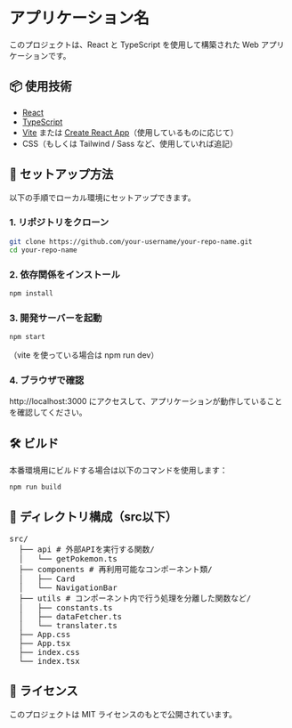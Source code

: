 # アプリケーション名

このプロジェクトは、React と TypeScript を使用して構築された Web アプリケーションです。

## 📦 使用技術

- [React](https://reactjs.org/)
- [TypeScript](https://www.typescriptlang.org/)
- [Vite](https://vitejs.dev/) または [Create React App](https://create-react-app.dev/)（使用しているものに応じて）
- CSS（もしくは Tailwind / Sass など、使用していれば追記）

## 🚀 セットアップ方法

以下の手順でローカル環境にセットアップできます。

### 1. リポジトリをクローン

```bash
git clone https://github.com/your-username/your-repo-name.git
cd your-repo-name
```

### 2. 依存関係をインストール
```bash
npm install
```

### 3. 開発サーバーを起動
```bash
npm start
```
（vite を使っている場合は npm run dev）

### 4. ブラウザで確認

http://localhost:3000 にアクセスして、アプリケーションが動作していることを確認してください。


## 🛠️ ビルド
本番環境用にビルドする場合は以下のコマンドを使用します：
```bash
npm run build
```

## 📁 ディレクトリ構成（src以下）
<pre>
src/
  ├── api # 外部APIを実行する関数/
  │   └── getPokemon.ts
  ├── components # 再利用可能なコンポーネント類/
  │   ├── Card
  │   └── NavigationBar
  ├── utils # コンポーネント内で行う処理を分離した関数など/
  │   ├── constants.ts
  │   ├── dataFetcher.ts
  │   └── translater.ts
  ├── App.css
  ├── App.tsx
  ├── index.css
  └── index.tsx
</pre>

## 📝 ライセンス

このプロジェクトは MIT ライセンスのもとで公開されています。
